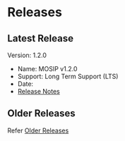 # Releases

## Latest Release
Version: 1.2.0  
* Name: MOSIP v1.2.0 
* Support: Long Term Support (LTS)
* Date: 
* [Release Notes](release-notes-1.2.0.md)

## Older Releases
Refer [Older Releases](https://docs.mosip.io/1.1.5/mosip-releases)



